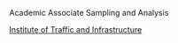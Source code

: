 Academic Associate
Sampling and Analysis

<a href='https://www.h-ka.de/en/ivi/team'>Institute of Traffic and Infrastructure</a>